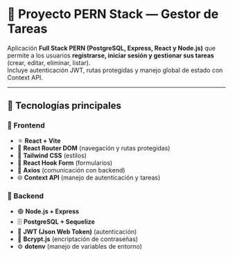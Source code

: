# 🚀 Proyecto PERN Stack — Gestor de Tareas

Aplicación **Full Stack PERN (PostgreSQL, Express, React y Node.js)** que permite a los usuarios **registrarse, iniciar sesión y gestionar sus tareas** (crear, editar, eliminar, listar).  
Incluye autenticación JWT, rutas protegidas y manejo global de estado con Context API.

---

## 🧩 Tecnologías principales

### 🔹 Frontend
- ⚛️ **React + Vite**
- 🧭 **React Router DOM** (navegación y rutas protegidas)
- 🎨 **Tailwind CSS** (estilos)
- 🧠 **React Hook Form** (formularios)
- 📡 **Axios** (comunicación con backend)
- 🌐 **Context API** (manejo de autenticación y tareas)

### 🔹 Backend
- 🟢 **Node.js + Express**
- 🗄️ **PostgreSQL + Sequelize**
- 🔐 **JWT (Json Web Token)** (autenticación)
- 🧩 **Bcrypt.js** (encriptación de contraseñas)
- ⚙️ **dotenv** (manejo de variables de entorno)


